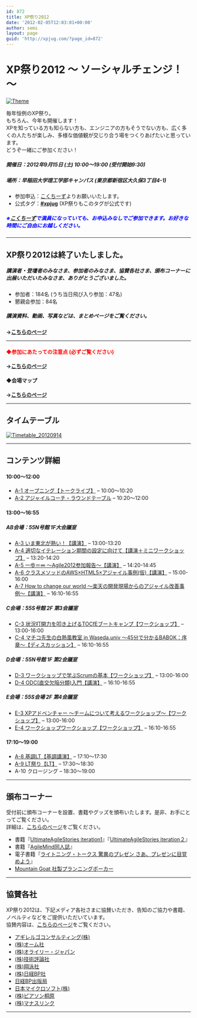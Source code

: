 ```yaml
---
id: 872
title: XP祭り2012
date: '2012-02-05T12:03:01+00:00'
author: semi
layout: page
guid: 'http://xpjug.com/?page_id=872'
---
```


# XP祭り2012 〜 ソーシャルチェンジ！ 〜

[![](http://xpjug.com/wp-content/uploads/2012/02/Theme-300x244.png "Theme")](http://xpjug.com/wp-content/uploads/2012/02/Theme.png)

毎年恒例のXP祭り。  
もちろん、今年も開催します！  
XPを知っている方も知らない方も、エンジニアの方もそうでない方も、広く多くの人たちが楽しみ、多様な価値観が交じり合う場をつくりあげたいと思っています。  
どうぞ一緒にご参加ください！

##### 開催日：2012年9月15日 (土) 10:00〜19:00 (受付開始9:30)

##### 場所：早稲田大学理工学部キャンパス (東京都新宿区大久保3丁目4-1)

- 参加申込：[こくちーず](http://kokucheese.com/event/index/45007/)よりお願いいたします。
- 公式タグ：**[\#xpjug](https://twitter.com/#!/search/realtime/%23xpjug)** (XP祭りもこのタグが公式です)

##### <font color="blue">※[こくちーず](http://kokucheese.com/event/index/45007/)で満員になっていても、お申込みなしでご参加できます。お好きな時間にご自由にお越しください。</font>

---

## XP祭り2012は終了いたしました。

##### 講演者・登壇者のみなさま、参加者のみなさま、協賛各社さま、頒布コーナーに出展いただいたみなさま、ありがとうございました。

- 参加者：184名 (うち当日飛び入り参加：47名)
- 懇親会参加：84名

##### 講演資料、動画、写真などは、まとめページをご覧ください。

**→[こちらのページ](http://xpjug.com/xp2012-summary/)**

---

#### <font color="red">◆参加にあたっての注意点 (必ずご覧ください)</font>

**→[こちらのページ](http://xpjug.com/xp2012-attention/)**

#### ◆会場マップ

**→[こちらのページ](http://xpjug.com/xp2012-map/)**

---

## タイムテーブル

[![](http://xpjug.com/wp-content/uploads/2012/02/Timetable_20120914.png "Timetable_20120914")](http://xpjug.com/wp-content/uploads/2012/02/Timetable_20120914.png)

---

## コンテンツ詳細

#### 10:00〜12:00

- [A-1 オープニング【トークライブ】](http://xpjug.com/xp2012-contents-a1/) – 10:00〜10:20
- [A-2 アジャイルコーチ・ラウンドテーブル](http://xpjug.com/xp2012-contents-a2/) – 10:20〜12:00

#### 13:00〜16:55

##### AB会場：55N号館 1F大会議室

- [A-3 いま東北が熱い！【講演】](http://xpjug.com/xp2012-contents-a3/) – 13:00-13:20
- [A-4 適切なイテレーション期間の設定に向けて【講演＋ミニワークショップ】](http://xpjug.com/xp2012-contents-a4/) – 13:20-14:20
- [A-5 一歩＝∞ 〜Agile2012参加報告〜【講演】](http://xpjug.com/xp2012-contents-a5/) – 14:20-14:45
- [A-6 クラスメソッドのAWS×HTML5×アジャイル事例(仮)【講演】](http://xpjug.com/xp2012-contents-a6/) – 15:00-16:00
- [A-7 How to change our world 〜楽天の開発現場からのアジャイル改善事例〜【講演】](http://xpjug.com/xp2012-contents-a7/) – 16:10-16:55

##### C会場：55S号館 2F 第3会議室

- [C-3 状況打開力を叩き上げるTOCfEブートキャンプ【ワークショップ】](http://xpjug.com/xp2012-contents-c3/) – 13:00-16:00
- [C-4 マチコ先生の白熱風教室 in Waseda.univ 〜45分で分かるBABOK：序章〜【ディスカッション】](http://xpjug.com/xp2012-contents-c4/) – 16:10-16:55

##### D会場：55N号館 1F 第2会議室

- [D-3 ワークショップで学ぶScrumの基本【ワークショップ】](http://xpjug.com/xp2012-contents-d3/) – 13:00-16:00
- [D-4 ODC(直交欠陥分類)入門【講演】](http://xpjug.com/xp2012-contents-d4/) – 16:10-16:55

##### E会場：55S会場 2F 第4会議室

- [E-3 XPアドベンチャー 〜チームについて考えるワークショップ〜【ワークショップ】](http://xpjug.com/xp2012-contents-e3/) – 13:00-16:00
- [E-4 ワークショップワークショップ【ワークショップ】](http://xpjug.com/xp2012-contents-e4/) – 16:10-16:55

#### 17:10〜19:00

- [A-8 基調LT【基調講演】](http://xpjug.com/xp2012-contents-a8/) – 17:10〜17:30
- [A-9 LT祭り【LT】](http://xpjug.com/xp2012-contents-a9/) – 17:30〜18:30
- A-10 クロージング – 18:30〜19:00

---

## 頒布コーナー

受付前に頒布コーナーを設置、書籍やグッズを頒布いたします。是非、お手にとってご覧ください。  
詳細は、[こちらのページ](http://xpjug.com/xp2012-distribute/)をご覧ください。

- 書籍『[UltimateAgileStories iteration1](http://ultimateagilestories.web.fc2.com/bookcontents1.html)』『[UltimateAgileStories iteration２](http://ultimateagilestories.web.fc2.com/bookcontents2.html)』
- 書籍『[AgileMind同人誌](http://www.facebook.com/AgileMindMagazine)』
- 電子書籍『[ライトニング・トークス 驚異のプレゼン さあ、プレゼンに目覚めよう](http://www.devlove.org/devlove-pub/the_presentation_secrets_of_lightning_talks)』
- [Mountain Goat 社製プランニングポーカー](http://jp.agilergo.com/15)

---

## 協賛各社

XP祭り2012は、下記メディア各社さまに協賛いただき、告知のご協力や書籍、ノベルティなどをご提供いただいています。  
協賛内容は、[こちらのページ](http://xpjug.com/xp2012-sponsor/)をご覧ください。

- [アギレルゴコンサルティング(株)](http://jp.agilergo.com/)
- [(株)オーム社](http://www.ohmsha.co.jp/)
- [(株)オライリー・ジャパン](http://www.oreilly.co.jp/index.shtml)
- [(株)技術評論社](http://gihyo.jp/)
- [(株)翔泳社](http://www.shoeisha.co.jp/)
- [(株)日経BP社](http://itpro.nikkeibp.co.jp/index.html)
- [日経BP出版局](http://ec.nikkeibp.co.jp/index.html)
- [日本マイクロソフト(株)](http://www.microsoft.com/japan/msdn/vstudio/)
- [(株)ピアソン桐原](http://www.pearsonkirihara.jp/)
- [(株)マナスリンク](http://www.manaslink.com/)

---